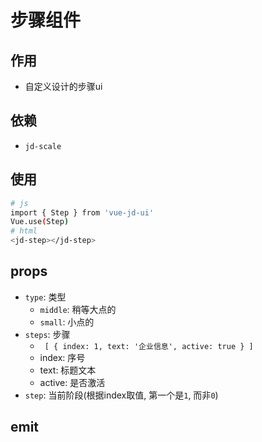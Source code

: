 # 步骤组件

## 作用
- 自定义设计的步骤ui

## 依赖
- `jd-scale`

## 使用
```bash
# js
import { Step } from 'vue-jd-ui'
Vue.use(Step)
# html
<jd-step></jd-step>
```

## props
- `type`: 类型
  - `middle`: 稍等大点的
  - `small`: 小点的
- `steps`: 步骤
  - ` [ { index: 1, text: '企业信息', active: true } ]`
  - index: 序号
  - text: 标题文本
  - active: 是否激活
- `step`: 当前阶段(根据index取值, 第一个是`1`, 而非`0`)

## emit
